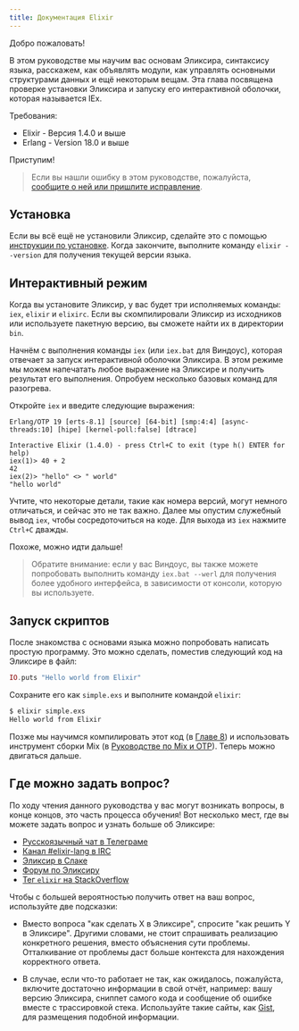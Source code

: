 ```yaml
---
title: Документация Elixir
---
```


Добро пожаловать!

В этом руководстве мы научим вас основам Эликсира, синтаксису языка, расскажем, как объявлять модули, как управлять основными структурами данных и ещё некоторым вещам. Эта глава посвящена проверке установки Эликсира и запуску его интерактивной оболочки, которая называется IEx.

Требования:

  * Elixir - Версия 1.4.0 и выше
  * Erlang - Version 18.0 и выше

Приступим!

> Если вы нашли ошибку в этом руководстве, пожалуйста, [сообщите о ней или пришлите исправление](https://github.com/wunsh/elixir-docs-ru).

## Установка

Если вы всё ещё не установили Эликсир, сделайте это с помощью [инструкции по установке](/install). Когда закончите, выполните команду `elixir --version` для получения текущей версии языка.

## Интерактивный режим

Когда вы установите Эликсир, у вас будет три исполняемых команды: `iex`, `elixir` и `elixirc`. Если вы скомпилировали Эликсир из исходников или используете пакетную версию, вы сможете найти их в директории `bin`.

Начнём с выполнения команды `iex` (или `iex.bat` для Виндоус), которая отвечает за запуск интерактивной оболочки Эликсира. В этом режиме мы можем напечатать любое выражение на Эликсире и получить результат его выполнения. Опробуем несколько базовых команд для разогрева.

Откройте `iex` и введите следующие выражения:
```iex
Erlang/OTP 19 [erts-8.1] [source] [64-bit] [smp:4:4] [async-threads:10] [hipe] [kernel-poll:false] [dtrace]

Interactive Elixir (1.4.0) - press Ctrl+C to exit (type h() ENTER for help)
iex(1)> 40 + 2
42
iex(2)> "hello" <> " world"
"hello world"
```

Учтите, что некоторые детали, такие как номера версий,  могут немного отличаться, и сейчас это не так важно. Далее мы опустим служебный вывод `iex`, чтобы сосредоточиться на коде. Для выхода из `iex` нажмите `Ctrl+C` дважды.

Похоже, можно идти дальше!

> Обратите внимание: если у вас Виндоус, вы также можете попробовать выполнить команду `iex.bat --werl` для получения более удобного интерфейса, в зависимости от консоли, которую вы используете.

## Запуск скриптов

После знакомства с основами языка можно попробовать написать простую программу. Это можно сделать, поместив следующий код на Эликсире в файл:

```elixir
IO.puts "Hello world from Elixir"
```

Сохраните его как `simple.exs` и выполните командой `elixir`:

```bash
$ elixir simple.exs
Hello world from Elixir
```

Позже мы научимся компилировать этот код (в [Главе 8](/docs/modules-and-functions.html)) и использовать инструмент сборки Mix (в [Руководстве по Mix и OTP](/getting-started/mix-otp/introduction-to-mix.html)). Теперь можно двигаться дальше.

## Где можно задать вопрос?

По ходу чтения данного руководства у вас могут возникать вопросы, в конце концов, это часть процесса обучения! Вот несколько мест, где вы можете задать вопрос и узнать больше об Эликсире:

  * [Русскоязычный чат в Телеграме](https://t.me/joinchat/BPczSEII11yspp86h0bJeQ)
  * [Канал #elixir-lang в IRC](irc://irc.freenode.net/elixir-lang)
  * [Эликсир в Слаке](https://elixir-slackin.herokuapp.com/)
  * [Форум по Эликсиру](http://elixirforum.com)
  * [Тег `elixir` на StackOverflow](https://stackoverflow.com/questions/tagged/elixir)

Чтобы с большей вероятностью получить ответ на ваш вопрос, используйте две подсказки:

  * Вместо вопроса "как сделать X в Эликсире", спросите "как решить Y в Эликсире". Другими словами, не стоит спрашивать реализацию конкретного решения, вместо объяснения сути проблемы. Отталкивание от проблемы даст больше контекста для нахождения корректного ответа.

  * В случае, если что-то работает не так, как ожидалось, пожалуйста, включите достаточно информации в свой отчёт, например: вашу версию Эликсира, сниппет самого кода и сообщение об ошибке вместе с трассировкой стека. Используйте такие сайты, как [Gist](https://gist.github.com/), для размещения подобной информации.
